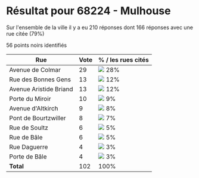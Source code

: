 # Résultat pour 68224 - Mulhouse

Sur l'ensemble de la ville il y a eu 210 réponses dont 166 réponses avec une rue citée (79%)

56 points noirs identifiés

| Rue | Vote | % / les rues cités|
|-----|------|-------------------|
| Avenue de Colmar | 29 | <img src="../../img/bar_28.gif" />&nbsp;28%|
| Rue des Bonnes Gens | 13 | <img src="../../img/bar_12.gif" />&nbsp;12%|
| Avenue Aristide Briand | 13 | <img src="../../img/bar_12.gif" />&nbsp;12%|
| Porte du Miroir | 10 | <img src="../../img/bar_9.gif" />&nbsp;9%|
| Avenue d'Altkirch | 9 | <img src="../../img/bar_8.gif" />&nbsp;8%|
| Pont de Bourtzwiller | 8 | <img src="../../img/bar_7.gif" />&nbsp;7%|
| Rue de Soultz | 6 | <img src="../../img/bar_5.gif" />&nbsp;5%|
| Rue de Bâle | 6 | <img src="../../img/bar_5.gif" />&nbsp;5%|
| Rue Daguerre | 4 | <img src="../../img/bar_3.gif" />&nbsp;3%|
| Porte de Bâle | 4 | <img src="../../img/bar_3.gif" />&nbsp;3%|
| **Total** | 102 | 100%|

